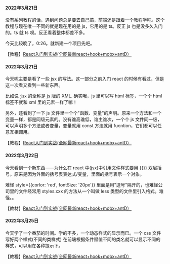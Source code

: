 <!--
 * @Author: jonty
 * @Date: 2022-03-21 00:15:04
 * @LastEditTime: 2022-03-25 22:17:41
 * @Description: 
 * @Reference: 
 * @FilePath: \react-basic\README.md
-->
#### 2022年3月21日

没有系列教程的话，遇到问题总是要去自己搞，前端还是跟着一个教程学吧。这个教程与现在唯一不同的就是现在用的是 js，它用的是 ts。反正 js 也是没多久入门的。ts 就 ts 呗。反正看着整体都差不多。

今天比较晚了，0:26。就新建一个项目先吧。

【教程】[React入门到实战(全网最新react+hook+mobx+antD）](https://www.bilibili.com/video/BV1Z44y1K7Fj?p=3)

#### 2022年3月21日

今天呢主要是看了一些 jsx 的写法。这一部分之前入门 react 的时候有看过，但是这一次看又看到一些新东西。

比如说 `jsx` 的全称是 js 版的 XML. 确实哦，js 里可以写 html 标签，一个个 html 标签不就和 xml 里的元素一样了嘛！

另外，还看到了一下 js 文件里一个个"函数、变量"的声明。原来一个方法和一个变量一样，都是同级元素的。没有谁高谁低，谁主谁次，一个个 js 文件同一级，可以声明多个方法或者变量，变量就用 const 方法就用 fucntion，它们都可以任意互相调用。

【教程】[React入门到实战(全网最新react+hook+mobx+antD）](https://www.bilibili.com/video/BV1Z44y1K7Fj?p=7)

#### 2022年3月22日
今天看到一个新东西——为什么在 react 中(jsx)中引用文件样式要用 {{}} 双层括号。原来是因为外面的括号表表达式/变量，里面的括号表示一个对象。

难怪 style={{corlor: 'red', fontSize: '20px'}} 里面是用"逗号"隔开的，也难怪公司里的文件经常用 styles.xxx 的方法从一个叫做 less 类型的文件里引入格式。难怪。。

【教材】[React入门到实战(全网最新react+hook+mobx+antD）](https://www.bilibili.com/video/BV1Z44y1K7Fj?p=11)

#### 2022年3月25日
今天学了一个番茄的时间。学的不多，一个动态样式的显示而已。一个 css 文件写好两个样式(不同的类样式) 在前端根据条件赋值不同的类名就可以显示不同的
样式，可以用在各种提示下。

【教程】[React入门到实战(全网最新react+hook+mobx+antD）](https://www.bilibili.com/video/BV1Z44y1K7Fj?p=12)